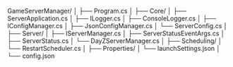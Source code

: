 ﻿GameServerManager/
│
├── Program.cs
│
├── Core/
│   ├── ServerApplication.cs
│   ├── ILogger.cs
│   ├── ConsoleLogger.cs
│   ├── IConfigManager.cs
│   ├── JsonConfigManager.cs
│   └── ServerConfig.cs
│
├── Server/
│   ├── IServerManager.cs
│   ├── ServerStatusEventArgs.cs
│   ├── ServerStatus.cs
│   └── DayZServerManager.cs
│
├── Scheduling/
│   └── RestartScheduler.cs
│
├── Properties/
│   └── launchSettings.json
│
└── config.json
